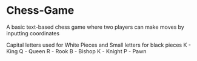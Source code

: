 # Chess-Game
A basic text-based chess game where two players can make moves by inputting coordinates

Capital letters used for White Pieces and Small letters for black pieces
K - King
Q - Queen
R - Rook
B - Bishop
K - Knight
P - Pawn
